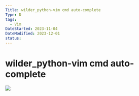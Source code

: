 ```yaml
---
Title: wilder_python-vim cmd auto-complete
Type: D
tags:
  - Vim
DateStarted: 2023-11-04
DateModified: 2023-12-01
status: 
---
```

# wilder_python-vim cmd auto-complete
![](z-wilder_python-vim%20cmd%20auto-complete.png)
